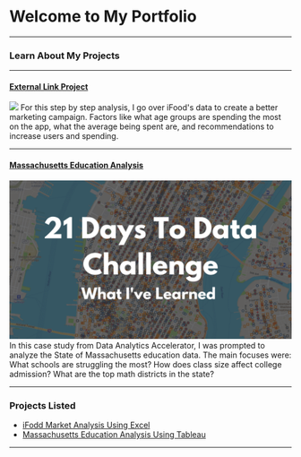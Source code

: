 # Welcome to My Portfolio

---

### Learn About My Projects

---
#### [External Link Project](https://www.linkedin.com/pulse/analyzing-ifood-sales-throughout-year-alejandro-sanchez-cid1c%3FtrackingId=0%252F8jj021RGSAZs%252FO5XR6yg%253D%253D/?trackingId=0%2F8jj021RGSAZs%2FO5XR6yg%3D%3D)
[<img src="https://media.licdn.com/dms/image/D5612AQGYg03POGASjw/article-cover_image-shrink_720_1280/0/1706386021403?e=1714003200&v=beta&t=QOUPCzAvftsT6Z-Q6R3VU99a7Zv3iOrNiXXFu9-STgU"/>](https://www.linkedin.com/pulse/analyzing-ifood-sales-throughout-year-alejandro-sanchez-cid1c%3FtrackingId=0%252F8jj021RGSAZs%252FO5XR6yg%253D%253D/?trackingId=0%2F8jj021RGSAZs%2FO5XR6yg%3D%3D)
For this step by step analysis, I go over iFood's data to create a better marketing campaign.  Factors like what age groups are spending the most on the app, what the average being spent are, and recommendations to increase users and spending. 


---
#### [Massachusetts Education Analysis](https://www.loom.com/share/8090578586ba46e0acfeb7c470133aa5)
[<img src="images/21 Days To Data Challenge What I've Learned Cover.png?raw=true"/>](https://www.loom.com/share/8090578586ba46e0acfeb7c470133aa5)
In this case study from Data Analytics Accelerator, I was prompted to analyze the State of Massachusetts education data. The main focuses were:
What schools are struggling the most?
How does class size affect college admission?
What are the top math districts in the state? 

---

### Projects Listed

- [iFodd Market Analysis Using Excel](https://www.linkedin.com/pulse/analyzing-ifood-sales-throughout-year-alejandro-sanchez-cid1c%3FtrackingId=0%252F8jj021RGSAZs%252FO5XR6yg%253D%253D/?trackingId=0%2F8jj021RGSAZs%2FO5XR6yg%3D%3D)
- [Massachusetts Education Analysis Using Tableau](https://www.loom.com/share/8090578586ba46e0acfeb7c470133aa5)

---




